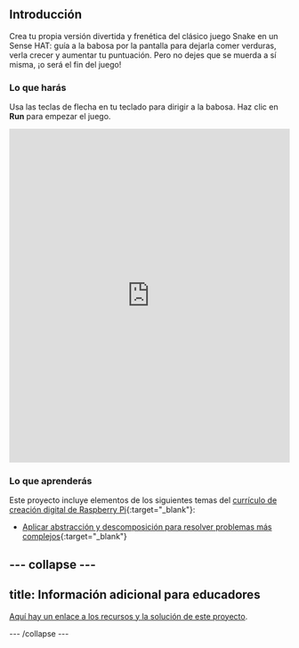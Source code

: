 ## Introducción

Crea tu propia versión divertida y frenética del clásico juego Snake en un Sense HAT: guía a la babosa por la pantalla para dejarla comer verduras, verla crecer y aumentar tu puntuación. Pero no dejes que se muerda a sí misma, ¡o será el fin del juego!

### Lo que harás

Usa las teclas de flecha en tu teclado para dirigir a la babosa. Haz clic en **Run** para empezar el juego.

<iframe src="https://trinket.io/embed/python/b9e8a05f5b?outputOnly=true" width="100%" height="600" frameborder="0" marginwidth="0" marginheight="0" allowfullscreen></iframe>

### Lo que aprenderás

Este proyecto incluye elementos de los siguientes temas del [currículo de creación digital de Raspberry Pi](http://rpf.io/curriculum){:target="_blank"}:

+ [Aplicar abstracción y descomposición para resolver problemas más complejos](https://curriculum.raspberrypi.org/programming/developer/){:target="_blank"}

--- collapse ---
---
title: Información adicional para educadores
---

[Aquí hay un enlace a los recursos y la solución de este proyecto](https://github.com/raspberrypilearning/slug/tree/master/en).

--- /collapse ---
